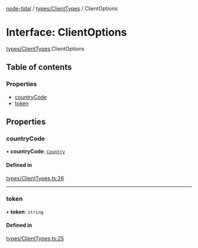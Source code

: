 [node-tidal](../README.md) / [types/ClientTypes](../modules/types_ClientTypes.md) / ClientOptions

# Interface: ClientOptions

[types/ClientTypes](../modules/types_ClientTypes.md).ClientOptions

## Table of contents

### Properties

- [countryCode](types_ClientTypes.ClientOptions.md#countrycode)
- [token](types_ClientTypes.ClientOptions.md#token)

## Properties

### countryCode

• **countryCode**: [`Country`](../modules/types_ClientTypes.md#country)

#### Defined in

[types/ClientTypes.ts:26](https://github.com/Mawco/node-tidal/blob/c586890/src/types/ClientTypes.ts#L26)

___

### token

• **token**: `string`

#### Defined in

[types/ClientTypes.ts:25](https://github.com/Mawco/node-tidal/blob/c586890/src/types/ClientTypes.ts#L25)
